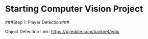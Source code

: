 # Starting Computer Vision Project

###Step 1: Player Detection###

Object Detection Link: https://pjreddie.com/darknet/yolo
